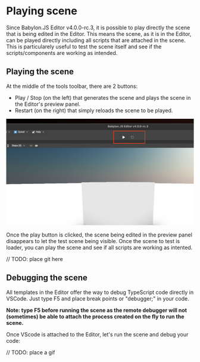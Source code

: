 # Playing scene

Since Babylon.JS Editor v4.0.0-rc.3, it is possible to play directly the scene that is being edited in the Editor. This means the scene, as it is in the Editor, can be played directly including all scripts that are attached in the scene. This is particularely useful to test the scene itself and see if the scripts/components are working as intended.

## Playing the scene
At the middle of the tools toolbar, there are 2 buttons:
- Play / Stop (on the left) that generates the scene and plays the scene in the Editor's preview panel.
- Restart (on the right) that simply reloads the scene to be played.

![PlayStopButtons](./play-stop-buttons.png)

Once the play button is clicked, the scene being edited in the preview panel disappears to let the test scene being visible. Once the scene to test is loader, you can play the scene and see if all scripts are working as intented.

// TODO: place git here

## Debugging the scene
All templates in the Editor offer the way to debug TypeScript code directly in VSCode. Just type F5 and place break points or "debugger;" in your code.

**Note: type F5 before running the scene as the remote debugger will not (sometimes) be able to attach the process created on the fly to run the scene.**

Once VScode is attached to the Editor, let's run the scene and debug your code:

// TODO: place a gif